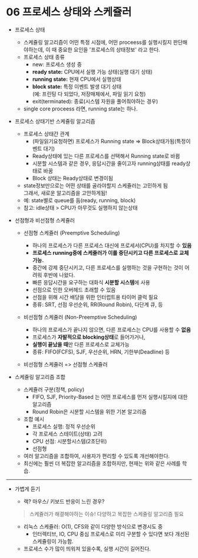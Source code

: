 # 06 프로세스 상태와 스케쥴러
- 프로세스 상태
    - 스케쥴링 알고리즘이 어떤 특정 시점에, 어떤 proceess를 실행시킬지 판단해야하는데, 이 때 중요한 요인을 '프로세스의 상태정보' 라고 한다.
    - 프로세스 상태 종류
        - new: 프로세스 생성 중
        - **ready state:** CPU에서 실행 가능 상태(실행 대기 상태)
        - **running state:** 현재 CPU에서 실행상태
        - **block state:** 특정 이벤트 발생 대기 상태  
        (예: 프린팅 다 되었다, 저장매체에서, 파일 읽기 요청)
        - exit(terminated): 종료(시스템 자원을 풀어줘야하는 경우)
    - single core proceess 라면, running state는 하나.

- 프로세스 상태기반 스케쥴링 알고리즘
    - 프로세스 상태간 관계
        - (파일읽기요청하면) 프로세스가 Running state => Block상태가됨(특정이벤트 대기)
        - Ready상태에 있는 다른 프로세스를 선택해서 Running state로 바뀜
        - 시분할 시스템과 같은 경우, 응답시간을 줄이고자 running상태를 ready상태로 바꿈
        - Block 상태는 Ready상태로 변경이됨
    - state정보만으로는 어떤 상태를 골라야할지 스케쥴러는 고민하게 됨  
      그래서, 새로운 알고리즘을 고안하게됨!
    - 예: state별로 queue를 둠(ready, running, block)
    - 참고: idle상태 > CPU가 아무것도 실행하지 않는상태

- 선점형과 비선점형 스케쥴러
    - 선점형 스케쥴러 (Preemptive Scheduling)
        - 하나의 프로세스가 다른 프로세스 대신에 프로세서(CPU)를 차지할 수 **있음**
        - **프로세스 running중에 스케쥴러가 이를 중단시키고 다른 프로세스로 교체 가능.**
        - 중간에 강제 중단시키고, 다른 프로세스를 실행하는 것을 구현하는 것이 어려워 후반에 나왔다.
        - 빠른 응답시간을 요구하는 대화식 **시분할 시스템**에 사용
        - 선점으로 인한 오버헤드 초래할 수 있음
        - 선점을 위해 시간 배당을 위한 인터럽트용 타이머 클럭 필요
        - 종류: SRT, 선점 우선순위, RR(Round Robin), 다단계 큐, 등

    - 비선점형 스케쥴러 (Non-Preemptive Scheduling)
        - 하나의 프로세스가 끝나지 않으면, 다른 프로세스는 CPU를 사용할 수 **없음**
        - 프로세스가 **자발적으로 blocking상태**로 들어가거나,
        - **실행이 끝났을 때**만 다른 프로세스로 교체가능
        - 종류: FIFO(FCFS), SJF, 우선순위, HRN, 기한부(Deadline) 등

    - 비선점형 스케쥴러 => 선점형 스케쥴러

- 스케쥴링 알고리즘 조합
    - 스케쥴러 구분(정책, policy)
        - FIFO, SJF, Priority-Based 는 어떤 프로세스를 먼저 실행시킬지에 대한 알고리즘
        - Round Robin은 시분할 시스템을 위한 기본 알고리즘
    - 조합 예시
        - 프로세스 실행: 정적 우선순위 
        - 각 프로세스 스테이트(상태) 고려 
        - CPU 선점: 시분할시스템(2초단위)
        - 선점형
    - 여러 알고리즘을 조합하여, 사용자가 편리할 수 있도록 개선해야한다.
    - 최신에는 훨씬 더 복잡한 알고리즘을 조합하지만, 현재는 위와 같은 사례를 학습.

---

- 가볍게 듣기
    * 랙? 마우스/ 키보드 반응이 느린 경우?
    > 스케쥴러가 해결해야하는 이슈! 
    > 다양하고 복잡한 스케쥴링 알고리즘 필요  
    * 리눅스 스케쥴러: O(1), CFS와 같이 다양한 방식으로 변경시도 중
        - 인터렉티브, IO, CPU 중심 프로세스로 미리 구분할 수 있다면 보다 개선된 스케쥴링이 가능함.  

    - 프로세스 수가 많이 띄워져 있을수록, 실행 시간이 길어진다.

